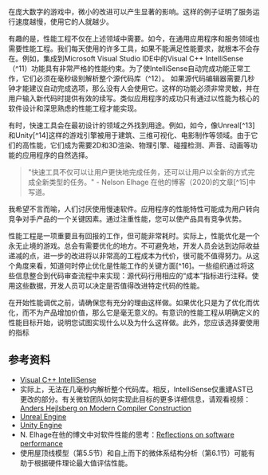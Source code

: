 
在庞大数字的游戏中，微小的改进可以产生显著的影响。这样的例子证明了服务运行速度越慢，使用它的人就越少。

有趣的是，性能工程不仅在上述领域中需要。如今，在通用应用程序和服务领域也需要性能工程。我们每天使用的许多工具，如果不能满足性能要求，就根本不会存在。例如，集成到Microsoft Visual Studio IDE中的Visual C++ IntelliSense（^11）功能具有非常严格的性能约束。为了使IntelliSense自动完成功能正常工作，它们必须在毫秒级别解析整个源代码库（^12）。
如果源代码编辑器需要几秒钟才能建议自动完成选项，那么没有人会使用它。这样的功能必须非常灵敏，并在用户输入新代码时提供有效的续写。类似应用程序的成功只有通过以性能为核心的软件设计和深思熟虑的性能工程才能实现。

有时，快速工具会在最初设计的领域之外找到用途。例如，如今，像Unreal[^13]和Unity[^14]这样的游戏引擎被用于建筑、三维可视化、电影制作等领域。由于它们的高性能，它们成为需要2D和3D渲染、物理引擎、碰撞检测、声音、动画等功能的应用程序的自然选择。

> "快速工具不仅可以让用户更快地完成任务，还可以让用户以全新的方式完成全新类型的任务。" - Nelson Elhage 在他的博客（2020)的文章[^15]中写道。

我希望不言而喻，人们讨厌使用慢速软件。应用程序的性能特性可能成为用户转向竞争对手产品的一个关键因素。通过注重性能，您可以使产品具有竞争优势。

性能工程是一项重要且有回报的工作，但可能非常耗时。实际上，性能优化是一个永无止境的游戏。总会有需要优化的地方。不可避免地，开发人员会达到边际收益递减的点，进一步的改进将以非常高的工程成本为代价，很可能不值得努力。从这个角度来看，知道何时停止优化是性能工作的关键方面[^16]。一些组织通过将这些信息整合到代码审查流程中来实现：源代码行用相应的“成本”指标进行注释。使用这些数据，开发人员可以决定是否值得改进特定代码的性能。


在开始性能调优之前，请确保您有充分的理由这样做。如果优化只是为了优化而优化，而不为产品增加价值，那么它是毫无意义的。有意识的性能工程从明确定义的性能目标开始，说明您试图实现什么以及为什么这样做。此外，您应该选择要使用的指标

## 参考资料

- [Visual C++ IntelliSense](https://docs.microsoft.com/en-us/visualstudio/ide/visual-cpp-intellisense)
- 实际上，无法在几毫秒内解析整个代码库。相反，IntelliSense仅重建AST已更改的部分。有关微软团队如何实现此目标的更多详细信息，请观看视频：[Anders Hejlsberg on Modern Compiler Construction](https://channel9.msdn.com/Blogs/Seth-Juarez/Anders-Hejlsberg-on-Modern-Compiler-Construction)
- [Unreal Engine](https://www.unrealengine.com)
- [Unity Engine](https://unity.com/)
- N. Elhage在他的博文中对软件性能的思考：[Reflections on software performance](https://blog.nelhage.com/post/reflections-on-performance/)
- 使用屋顶线模型（第5.5节）和自上而下的微体系结构分析（第6.1节）可能有助于根据硬件理论最大值评估性能。
